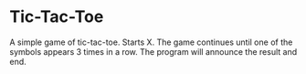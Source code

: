 # Tic-Tac-Toe
A simple game of tic-tac-toe.
Starts X.
The game continues until one of the symbols appears 3 times in a row.
The program will announce the result and end.
